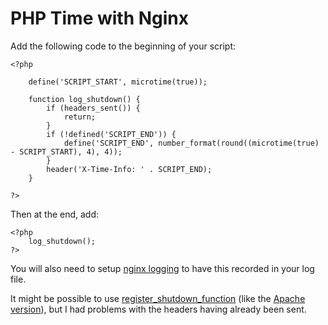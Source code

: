 
# PHP Time with Nginx

Add the following code to the beginning of your script:

	<?php

		define('SCRIPT_START', microtime(true));

		function log_shutdown() {
			if (headers_sent()) {
				return;
			}
			if (!defined('SCRIPT_END')) {
				define('SCRIPT_END', number_format(round((microtime(true) - SCRIPT_START), 4), 4));
			}
			header('X-Time-Info: ' . SCRIPT_END);
		}

	?>

Then at the end, add:

	<?php
		log_shutdown();
	?>

You will also need to setup [nginx logging](../docs-log/nginx.md) to have this recorded in your log file.

It might be possible to use [register_shutdown_function](https://php.net/register-shutdown-function) (like the [Apache version](./php-apache.md)), but I had problems with the headers having already been sent.
